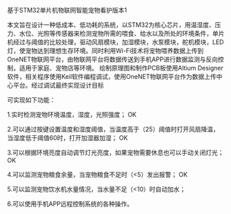 基于STM32单片机物联网智能宠物看护版本1

本文旨在设计一种低成本、低功耗的系统，以STM32为核心芯片，用温湿度、压力、水位、光照等传感器来检测宠物所需的喂食、给水以及所处的环境条件，单片机经过与阈值的比较处理，驱动风扇模块，加湿模块，水泵模块，舵机模块，LED灯，使宠物达到理想生存环境。同时利用Wi-Fi技术将宠物喂养数据上传到OneNET物联网平台，由物联网平台将数据传送到手机APP进行数据监测与反向控制，适用于家庭、宠物店等环境。
绘制原理图和制作PCB板使用Altium Designer软件，相关程序使用Keil软件编程调试，使用OneNET物联网平台作为数据上传中心平台。经过调试最终实现设计目标

可实现如下功能：

1.实时检测宠物环境温度，湿度，光照强度；  																	OK

2.可以通过按键设置温度和湿度阈值，当温度高于（25）阈值时打开风扇降温，当湿度低于阈值60时，打开加湿器加湿；	OK

3.可以根据环境亮度自动调节灯光亮度，如果宠物需要休息也可以手动关闭灯光；									OK

4.可以监测宠物粮食余量，当宠物粮食不足时（<5）发出报警；  OK

5.可以监测宠物饮水机水量情况，当水量不足（<10）时自动加水；

6.可以使用手机APP远程控制系统的各种操作。

